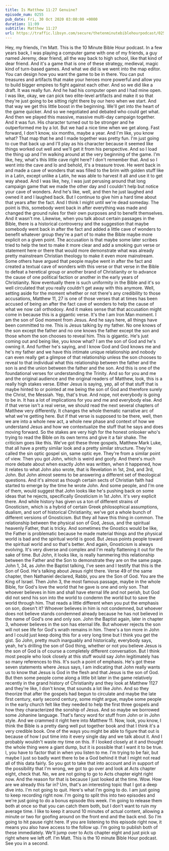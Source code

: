 ```yaml
---
title: Is Matthew 11:27 Genuine?
episode_num: 0255
pub_date: Fri, 30 Oct 2020 03:00:00 +0000
duration: 11:09
subtitle: Matthew 11:27
url: https://traffic.libsyn.com/secure/thetenminutebiblehourpodcast/0255_-_Is_Matthew_11-27_Genuine.mp3
---
```


 Hey, my friends, I'm Matt. This is the 10 Minute Bible Hour podcast. In a few years back, I was playing a computer game with one of my friends, a guy named Jeremy, dear friend, all the way back to high school, like that kind of dear friend. And it's a game that is one of these strategy, medieval, magic kind of turn-based games. And what we did is we went into the map editor. You can design how you want the game to be in there. You can put treasures and artifacts that make your heroes more powerful and allow you to build bigger empires to fight against each other. And so we did like a draft. It was really fun. And he had his computer open and I had mine open. I was like, okay, we can pick two elite-level artifacts and make it so that they're just going to be sitting right there by our hero when we start. And that way we get this little boost in the beginning. We'll get into the heart of the game quicker. And so we negotiated and debated who could get what. And then we played this massive, massive multi-day campaign together. And it was fun. His character turned out to be stronger and he outperformed me by a lot. But we had a nice time when we get along. Fast forward, I don't know, six months, maybe a year. And I'm like, you know what? That map that he and I made together was pretty fun. I'm just going to cue that back up and I'll play as his character because it seemed like things worked out well and we'll get it from his perspective. And so I load the thing up and I'm walking around at the very beginning of the game. I'm like, hey, what's this little cave right here? I don't remember that. And so I went into the cave and lo and behold, it's a treasure trove. He went back in and made a cave of wonders that was filled to the brim with golden stuff like in a Latin, except unlike a Latin, he was able to harvest it all and use it to get way ahead. And I was like, hey, I was just perusing around that long campaign game that we made the other day and I couldn't help but notice your cave of wonders. And he's like, well, and then he just laughed and owned it and I laughed back. But I continue to give him a hard time about that years after the fact. And I think I might until we're dead someday. The point is this, somebody went back in after everything was made and changed the ground rules for their own purposes and to benefit themselves. And it wasn't me. Likewise, when you talk about certain passages in the Bible, there is a historical controversy and the suggestion that maybe somebody went back in after the fact and added a little cave of wonders to benefit whatever group they're a part of to make the Bible maybe more explicit on a given point. The accusation is that maybe some later scribes tried to help the text to make it more clear and add a smoking gun verse or statement here or there that would more demonstrate what was already pretty mainstream Christian theology to make it even more mainstream. Some others have argued that people maybe went in after the fact and created a textual cave of wonders with this verse or that verse in the Bible to defeat a heretical group or another brand of Christianity or to advance the cause of one political faction or another in the early years of Christianity. Now eventually there is such uniformity in the Bible and it's so well circulated that you really couldn't get away with this anymore. Well, setting aside for the moment whether or not there's any credibility to those accusations, Matthew 11, 27 is one of those verses that at times has been accused of being an after the fact cave of wonders to help the cause of what we now call orthodoxy. And it makes sense that that accusation might come in because this is a gigantic verse. It's the I am Iron Man moment. I am the son of God moment from Jesus. And he says here, all things have been committed to me. This is Jesus talking by my father. No one knows of the son except the father and no one knows the father except the son and those whom the son chooses to reveal him. This is gigantic. He's just coming out and being like, you know what? I am the son of God and he's owning it. And further he's saying, and I know God and God knows me and he's my father and we have this intimate unique relationship and nobody can even really get a glimpse of that relationship unless the son chooses to reveal to that individual what this relationship between the father and the son is and the union between the father and the son. And this is one of the foundational verses for understanding the Trinity. And so for you and me and the original audience and the original readers of Matthew, look, this is a really high stakes verse. Either Jesus is saying, yep, all of that stuff that is maybe hinted to or pointed at me being the son of God and therefore surely the Christ, the Messiah. Yep, that's true. And nope, not everybody is going to be in. It has a lot of implications for you and me and everybody else. And if that verse isn't a real verse, we should read the next several chapters of Matthew very differently. It changes the whole thematic narrative arc of what we're getting here. But if that verse is supposed to be there, well, then we are into a whole new act, a whole new phase and context of how we understand Jesus and how we contextualize the stuff that he says and does moving forward. So the stakes are very high for the honest onlooker who's trying to read the Bible on its own terms and give it a fair shake. The criticism goes like this. We've got these three gospels, Matthew Mark Luke, that all have a pretty similar look and a pretty similar structure. They're called the sin optic gospel sin, same optic eye. They're from a similar point of view. Then you got John, which is weird and goofy. And there's much more debate about when exactly John was written, when it happened, how it relates to what John also wrote, that is Revelation in 1st, 2nd, and 3rd, John. But John almost seems to be answering a different set of theological questions. And it's almost as though certain sects of Christian faith had started to emerge by the time he wrote John. And some people, and I'm one of them, would suggest that John looks like he's pushing back on some ideas that he rejects, specifically Gnosticism in 1st John. It's very explicit there. And while history has given us a ton of different strains of Gnosticism, which is a hybrid of certain Greek philosophical assumptions, dualism, and sort of historical Christianity, we've got a whole bunch of different versions of Gnosticism. But they all have this thing in common. The relationship between the physical son of God, Jesus, and the spiritual heavenly Father, that is tricky. And sometimes the Gnostics would be like, the Father is problematic because he made material things and the physical world is bad and the spiritual world is good. But Jesus points people toward the spiritual world and so that's better. And again, Gnosticism is always evolving. It's very diverse and complex and I'm really flattening it out for the sake of time. But John, it looks like, is really hammering this relationship between the Father and the Son to demonstrate they are on the same page. John 1, 34, as John the Baptist talking, I've seen and I testify that this is the Son of God. He's talking about Jesus right there. Verse 49 of the same chapter, then Nathaniel declared, Rabbi, you are the Son of God. You are the King of Israel. Then John 3, the most famous passage, maybe in the whole Bible, for God's love the world that he gave is one and only son. That whoever believes in him and shall have eternal life and not perish, but God did not send his son into the world to condemn the world but to save the world through him. That reads a little different when you put the emphasis on son, doesn't it? Whoever believes in him is not condemned, but whoever does not believe stands condemned already because he has not believed in the name of God's one and only son. John the Baptist again, later in chapter 3, whoever believes in the son has eternal life. But whoever rejects the son will not see life for God's wrath remains in him. There's a ton more in John and I could just keep doing this for a very long time but I think you get the gist. So John, pretty much inarguably and historically, everybody says, yeah, he's drilling the son of God thing, whether or not you believe Jesus is the son of God is of course a completely different conversation. But I think most people who look closely at this stuff would say John legitimately has so many references to this. It's such a point of emphasis. He's got these seven statements where Jesus says, I am indicating that John really wants us to know that Jesus is God in the flesh and that Jesus is the son of God. But then some people come along a little bit later in the game relatively recently in the grand history of Christianity and they look at Matthew 1127 and they're like, I don't know, that sounds a lot like John. And so they theorize that after the gospels had begun to circulate and maybe the late first century, early second century, some might argue, maybe some people in the early church felt like they needed to help the first three gospels and how they characterized the sonship of Jesus. And so maybe we borrowed some Johanine language. That's fancy word for stuff from John or in John style. And we crammed it right here into Matthew 11. Now, look, you know, I think the Bible is a pretty dang well put together book and that I think it's a very credible book. One of the ways you might be able to figure that out is because of how I put time into it every single day and we talk about it. And I probably wouldn't waste my time on this. If I looked closely at it and thought the whole thing were a giant dump, but it is possible that I want it to be true. I, you have to factor that in when you listen to me. I'm trying to be fair, but maybe I just so badly want there to be a God behind it that I might not read all of this data fairly. So you got to take that into account and in support of the possibility that I'm wrong, we got to go over and look at Acts chapter eight, check that. No, we are not going to go to Acts chapter eight right now. And the reason for that is because I just looked at the time. Wow. How are we already this far in? Um, that's an interesting topic that I got a deep dive into. I'm not going to quit. Here's what I'm going to do. I am just going to keep recording right now. I'm going to split this into two episodes and we're just going to do a bonus episode this week. I'm going to release them both at once so that you can catch them both, but I don't want to ruin my average time. I like to keep it around 10 minutes of actual content, allowing a minute or two for goofing around on the front end and the back end. So I'm going to hit pause right here. If you are listening to this episode right now, it means you also have access to the follow up. I'm going to publish both of these immediately. We'll jump over to Acts chapter eight and just pick up right where we left off. I'm Matt. This is the 10 minute Bible Hour podcast. See you in a second.